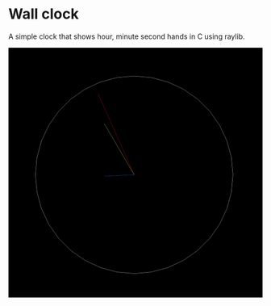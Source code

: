 # Wall clock
A simple clock that shows hour, minute second hands in C using raylib.
<p align="center"><img src="https://github.com/martha889/raylib-projects/blob/main/wall-clock/demo.gif"/></p>
